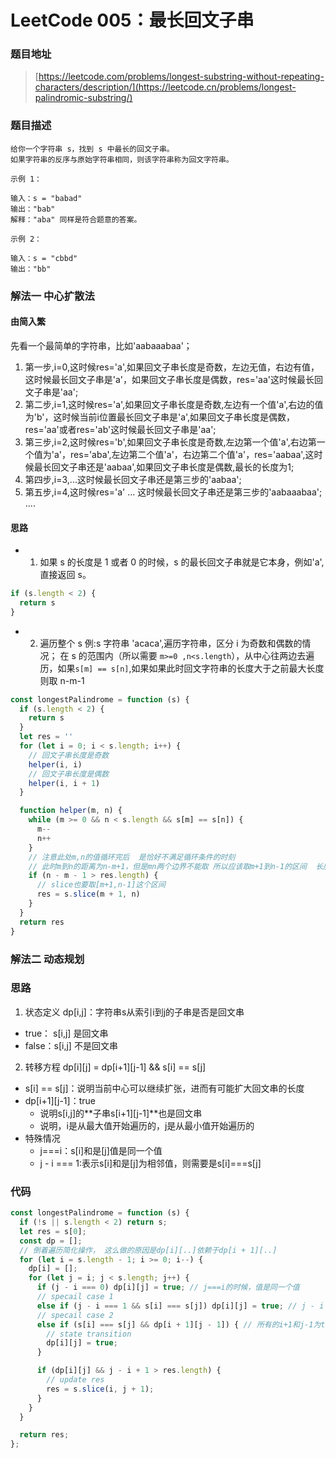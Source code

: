 # LeetCode 005：最长回文子串

### 题目地址

> [https://leetcode.com/problems/longest-substring-without-repeating-characters/description/](https://leetcode.cn/problems/longest-palindromic-substring/)

### 题目描述

```
给你一个字符串 s，找到 s 中最长的回文子串。
如果字符串的反序与原始字符串相同，则该字符串称为回文字符串。

示例 1：

输入：s = "babad"
输出："bab"
解释："aba" 同样是符合题意的答案。

示例 2：

输入：s = "cbbd"
输出："bb"
```

### 解法一 中心扩散法
#### 由简入繁
先看一个最简单的字符串，比如'aabaaabaa'； 
1. 第一步,i=0,这时候res='a',如果回文子串长度是奇数，左边无值，右边有值，这时候最长回文子串是'a'，如果回文子串长度是偶数，res='aa'这时候最长回文子串是'aa';
2. 第二步,i=1,这时候res='a',如果回文子串长度是奇数,左边有一个值'a',右边的值为'b'，这时候当前i位置最长回文子串是'a',如果回文子串长度是偶数，res='aa'或者res='ab'这时候最长回文子串是'aa';
3. 第三步,i=2,这时候res='b',如果回文子串长度是奇数,左边第一个值'a',右边第一个值为'a'，res='aba',左边第二个值'a'，右边第二个值'a'，res='aabaa',这时候最长回文子串还是'aabaa',如果回文子串长度是偶数,最长的长度为1;
4. 第四步,i=3,...这时候最长回文子串还是第三步的'aabaa';
5. 第五步,i=4,这时候res='a' ... 这时候最长回文子串还是第三步的'aabaaabaa';
....

#### 思路


- 1. 如果 s 的长度是 1 或者 0 的时候，s 的最长回文子串就是它本身，例如'a',直接返回 s。

```javascript
if (s.length < 2) {
  return s
}
```

- 2. 遍历整个 s
  例:s 字符串 'acaca',遍历字符串，区分 i 为奇数和偶数的情况；
  在 s 的范围内（所以需要 `m>=0 ,n<s.length`），从中心往两边去遍历，如果`s[m] == s[n]`,如果如果此时回文字符串的长度大于之前最大长度则取 n-m-1

```javascript
const longestPalindrome = function (s) {
  if (s.length < 2) {
    return s
  }
  let res = ''
  for (let i = 0; i < s.length; i++) {
    // 回文子串长度是奇数
    helper(i, i)
    // 回文子串长度是偶数
    helper(i, i + 1)
  }

  function helper(m, n) {
    while (m >= 0 && n < s.length && s[m] == s[n]) {
      m--
      n++
    }
    // 注意此处m,n的值循环完后  是恰好不满足循环条件的时刻
    // 此时m到n的距离为n-m+1，但是mn两个边界不能取 所以应该取m+1到n-1的区间  长度是n-m-1
    if (n - m - 1 > res.length) {
      // slice也要取[m+1,n-1]这个区间
      res = s.slice(m + 1, n)
    }
  }
  return res
}
```

### 解法二 动态规划

### 思路
1. 状态定义
dp[i,j]：字符串s从索引i到j的子串是否是回文串

* true： s[i,j] 是回文串
* false：s[i,j] 不是回文串
2. 转移方程
dp[i][j] = dp[i+1][j-1] && s[i] == s[j]

* s[i] == s[j]：说明当前中心可以继续扩张，进而有可能扩大回文串的长度
* dp[i+1][j-1]：true
  * 说明s[i,j]的**子串s[i+1][j-1]**也是回文串
  * 说明，i是从最大值开始遍历的，j是从最小值开始遍历的
* 特殊情况
  * j===i：s[i]和是[j]值是同一个值
  * j - i === 1:表示s[i]和是[j]为相邻值，则需要是s[i]===s[j]

### 代码
```javascript
const longestPalindrome = function (s) {
  if (!s || s.length < 2) return s;
  let res = s[0];
  const dp = [];
  // 倒着遍历简化操作， 这么做的原因是dp[i][..]依赖于dp[i + 1][..]
  for (let i = s.length - 1; i >= 0; i--) {
    dp[i] = [];
    for (let j = i; j < s.length; j++) {
      if (j - i === 0) dp[i][j] = true; // j===i的时候，值是同一个值
      // specail case 1
      else if (j - i === 1 && s[i] === s[j]) dp[i][j] = true; // j - i === 1的时候，表示s[i]和是[j]为相邻值，则需要是s[i]===s[j]
      // specail case 2
      else if (s[i] === s[j] && dp[i + 1][j - 1]) { // 所有的i+1和j-1为true,并且s[i] === s[j]
        // state transition
        dp[i][j] = true;
      }

      if (dp[i][j] && j - i + 1 > res.length) {
        // update res
        res = s.slice(i, j + 1);
      }
    }
  }

  return res;
};
```
